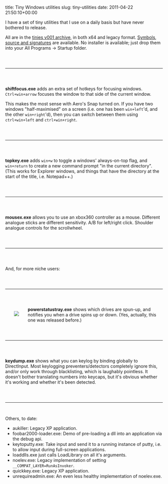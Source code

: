 title: Tiny Windows utilities
slug: tiny-utilities
date: 2011-04-22 21:50:10+00:00

I have a set of tiny utilities that I use on a daily basis but have never bothered to release.

All are in the <a href="http://b.goeswhere.com/tinies-v001.7z">tinies v001 archive</a>, in both x64 and legacy format.  <a href="http://b.goeswhere.com/tinies-syms-v001.7z">Symbols</a>, <a href="http://git.goeswhere.com/?p=tinies.git;a=tag;h=refs/tags/v001">source and signatures</a> are available.  No installer is available; just drop them into your All Programs -> Startup folder.

<div style="height: 2em;"></div><hr style="clear: left"/><div style="height: 2em;"></div>

<strong>shiftfocus.exe</strong> adds an extra set of hotkeys for focusing windows.  <code>Ctrl+win+arrow</code> focuses the window to that side of the current window.

This makes the most sense with Aero's Snap turned on.  If you have two windows "half-maximised" on a screen (i.e. one has been <code>win+left</code>'d, and the other <code>win+right</code>'d), then you can switch between them using <code>ctrl+win+left</code> and <code>ctrl+win+right</code>.

<div style="height: 2em;"></div><hr style="clear: left"/><div style="height: 2em;"></div>

<strong>topkey.exe</strong> adds <code>win+w</code> to toggle a windows' always-on-top flag, and <code>win+return</code> to create a new command prompt "in the current directory".  (This works for Explorer windows, and things that have the directory at the start of the title, i.e. Notepad++.)

<div style="height: 2em;"></div><hr style="clear: left"/><div style="height: 2em;"></div><p>
<strong>mousex.exe</strong> allows you to use an xbox360 controller as a mouse.  Different analogue sticks are different sensitivity.  A/B for left/right click.  Shoulder analogue controls for the scrollwheel.</p>

<div style="height: 2em;"></div><hr style="clear: left"/><div style="height: 2em;"></div>

And, for more niche users:

<div style="height: 2em;"></div><hr style="clear: left"/><div style="height: 2em;"></div>
<img style="float: left; padding: 2em" src="http://b.goeswhere.com/powerstatustray.png"/>

<strong>powerstatustray.exe</strong> shows which drives are spun-up, and notifies you when a drive spins up or down.  (Yes, actually, this one was released before.)

<div style="height: 2em;"></div><hr style="clear: left"/><div style="height: 2em;"></div>

<strong>keydump.exe</strong> shows what you can keylog by binding globally to DirectInput.  Most keylogging preventers/detectors completely ignore this, and/or only work through blacklisting, which is laughably pointless.  It doesn't bother translating numbers into keycaps, but it's obvious whether it's working and whether it's been detected.

<div style="height: 2em;"></div><hr style="clear: left"/><div style="height: 2em;"></div>
Others, to date:
<ul>
<li>aukiller: Legacy XP application.</li>
<li>foobar2000-loader.exe: Demo of pre-loading a dll into an application via the debug api.</li>
<li>keytoputty.exe: Take input and send it to a running instance of putty, i.e. to allow input during full-screen applications.</li>
<li>loaddlls.exe just calls LoadLibrary on all it's arguments.</li>
<li>noelev.exe: Legacy implementation of setting <code>__COMPAT_LAYER=RunAsInvoker</code>.</li>
<li>quickkey.exe: Legacy XP application.</li>
<li>unrequireadmin.exe: An even less healthy implementation of noelev.exe.</li>
</ul>